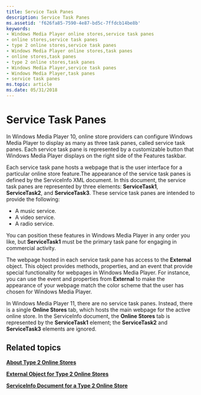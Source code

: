 ```yaml
---
title: Service Task Panes
description: Service Task Panes
ms.assetid: 'f626fa85-7590-4e87-bd5c-7ffdcb14be8b'
keywords:
- Windows Media Player online stores,service task panes
- online stores,service task panes
- type 2 online stores,service task panes
- Windows Media Player online stores,task panes
- online stores,task panes
- type 2 online stores,task panes
- Windows Media Player,service task panes
- Windows Media Player,task panes
- service task panes
ms.topic: article
ms.date: 05/31/2018
---
```


# Service Task Panes

In Windows Media Player 10, online store providers can configure Windows Media Player to display as many as three task panes, called service task panes. Each service task pane is represented by a customizable button that Windows Media Player displays on the right side of the Features taskbar.

Each service task pane hosts a webpage that is the user interface for a particular online store feature.The appearance of the service task panes is defined by the ServiceInfo XML document. In this document, the service task panes are represented by three elements: **ServiceTask1**, **ServiceTask2**, and **ServiceTask3**. These service task panes are intended to provide the following:

-   A music service.
-   A video service.
-   A radio service.

You can position these features in Windows Media Player in any order you like, but **ServiceTask1** must be the primary task pane for engaging in commercial activity.

The webpage hosted in each service task pane has access to the **External** object. This object provides methods, properties, and an event that provide special functionality for webpages in Windows Media Player. For instance, you can use the event and properties from **External** to make the appearance of your webpage match the color scheme that the user has chosen for Windows Media Player.

In Windows Media Player 11, there are no service task panes. Instead, there is a single **Online Stores** tab, which hosts the main webpage for the active online store. In the ServiceInfo document, the **Online Stores** tab is represented by the **ServiceTask1** element; the **ServiceTask2** and **ServiceTask3** elements are ignored.

## Related topics

<dl> <dt>

[**About Type 2 Online Stores**](about-type-2-online-stores.md)
</dt> <dt>

[**External Object for Type 2 Online Stores**](external-object-for-type-2-online-stores.md)
</dt> <dt>

[**ServiceInfo Document for a Type 2 Online Store**](serviceinfo-document-for-a-type-2-online-store.md)
</dt> </dl>

 

 




